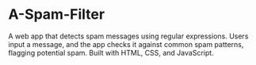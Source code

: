 # A-Spam-Filter
A web app that detects spam messages using regular expressions. Users input a message, and the app checks it against common spam patterns, flagging potential spam. Built with HTML, CSS, and JavaScript.
